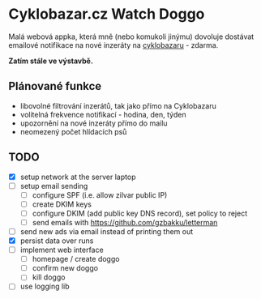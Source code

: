 # Cyklobazar.cz Watch Doggo

Malá webová appka, která mně (nebo komukoli jinýmu) dovoluje dostávat emailové notifikace na nové inzeráty na [cyklobazaru](https://www.cyklobazar.cz/) - zdarma.

**Zatím stále ve výstavbě.**

## Plánované funkce

- libovolné filtrování inzerátů, tak jako přímo na Cyklobazaru
- volitelná frekvence notifikací - hodina, den, týden
- upozornění na nové inzeráty přímo do mailu
- neomezený počet hlídacích psů

## TODO

- [x] setup network at the server laptop
- [ ] setup email sending
  - [ ] configure SPF (i.e. allow zilvar public IP)
  - [ ] create DKIM keys
  - [ ] configure DKIM (add public key DNS record), set policy to reject
  - [ ] send emails with https://github.com/gzbakku/letterman
- [ ] send new ads via email instead of printing them out
- [x] persist data over runs
- [ ] implement web interface
  - [ ] homepage / create doggo
  - [ ] confirm new doggo
  - [ ] kill doggo
- [ ] use logging lib
